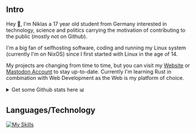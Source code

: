 ## Intro
Hey 👋, I'm Niklas a 17 year old student from Germany interested in technology, science and politics carrying the motivation of contributing to the public (mostly not on Github). 

I'm a big fan of selfhosting software, coding and running my Linux system (currently I'm on NixOS) since I first started with Linux in the age of 14. 

My projects are changing from time to time, but you can visit my [Website](https://feuerstein.dev) or [Mastodon Account](https://mastodon.de/@feuerstein) to stay up-to-date. Currently I'm learning Rust in combination with Web Development as the Web is my platform of choice. 

<details>  
<summary>
Get some Github stats here 📊
</summary>

![](https://github-readme-stats.vercel.app/api?username=feuersteinium&theme=gruvbox&show_icons=true&hide_border=true)  
![](https://streak-stats.demolab.com?user=feuersteinium&theme=gruvbox&hide_border=true)  
![](https://github-readme-stats.vercel.app/api/top-langs/?username=feuersteinium&layout=compact&theme=gruvbox&hide_border=true)  
</details>

## Languages/Technology

[![My Skills](https://skillicons.dev/icons?i=git,html,css,python,github,githubactions,vscode,fediverse,md,docker,bash,linux)](https://skillicons.dev)  

